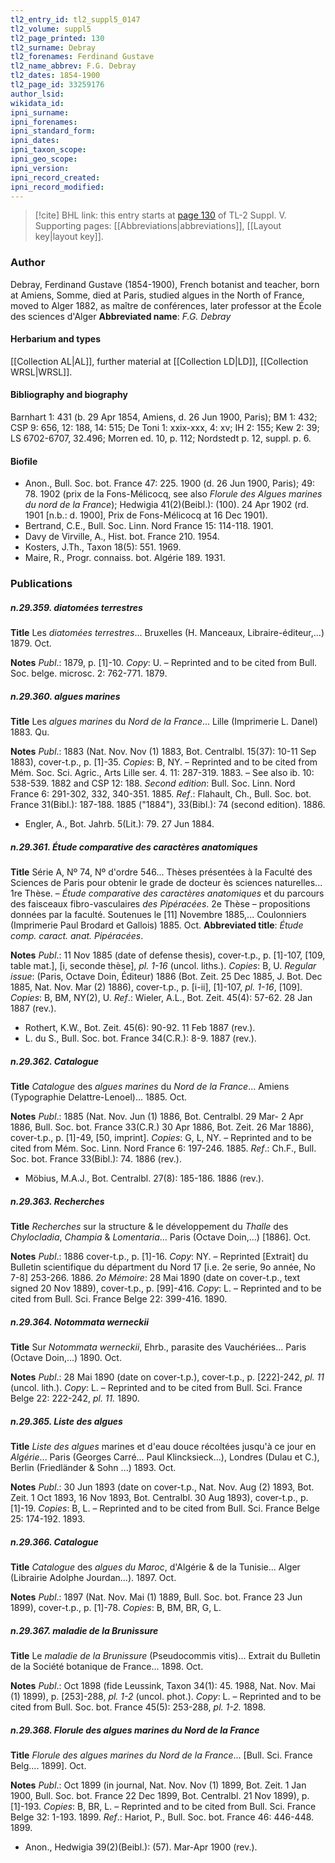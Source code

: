 ```yaml
---
tl2_entry_id: tl2_suppl5_0147
tl2_volume: suppl5
tl2_page_printed: 130
tl2_surname: Debray
tl2_forenames: Ferdinand Gustave
tl2_name_abbrev: F.G. Debray
tl2_dates: 1854-1900
tl2_page_id: 33259176
author_lsid: 
wikidata_id: 
ipni_surname: 
ipni_forenames: 
ipni_standard_form: 
ipni_dates: 
ipni_taxon_scope: 
ipni_geo_scope: 
ipni_version: 
ipni_record_created: 
ipni_record_modified:
---
```



> [!cite] BHL link: this entry starts at [page 130](https://www.biodiversitylibrary.org/page/33259176) of TL-2 Suppl. V.
> Supporting pages: [[Abbreviations|abbreviations]], [[Layout key|layout key]].

### Author

Debray, Ferdinand Gustave (1854-1900), French botanist and teacher, born at Amiens, Somme, died at Paris, studied algues in the North of France, moved to Alger 1882, as maître de conférences, later professor at the École des sciences d'Alger 
**Abbreviated name**: *F.G. Debray*

#### Herbarium and types

[[Collection AL|AL]], further material at [[Collection LD|LD]], [[Collection WRSL|WRSL]].

#### Bibliography and biography

Barnhart 1: 431 (b. 29 Apr 1854, Amiens, d. 26 Jun 1900, Paris); BM 1: 432; CSP 9: 656, 12: 188, 14: 515; De Toni 1: xxix-xxx, 4: xv; IH 2: 155; Kew 2: 39; LS 6702-6707, 32.496; Morren ed. 10, p. 112; Nordstedt p. 12, suppl. p. 6.

#### Biofile

- Anon., Bull. Soc. bot. France 47: 225. 1900 (d. 26 Jun 1900, Paris); 49: 78. 1902 (prix de la Fons-Mélicocq, see also *Florule des Algues marines du nord de la France*); Hedwigia 41(2)(Beibl.): (100). 24 Apr 1902 (rd. 1901 \[n.b.: d. 1900\], Prix de Fons-Mélicocq at 16 Dec 1901).
- Bertrand, C.E., Bull. Soc. Linn. Nord France 15: 114-118. 1901.
- Davy de Virville, A., Hist. bot. France 210. 1954.
- Kosters, J.Th., Taxon 18(5): 551. 1969.
- Maire, R., Progr. connaiss. bot. Algérie 189. 1931.

### Publications

##### n.29.359. diatomées terrestres

**Title**
Les *diatomées terrestres*... Bruxelles (H. Manceaux, Libraire-éditeur,...) 1879. Oct.

**Notes**
*Publ*.: 1879, p. \[1\]-10. *Copy*: U. – Reprinted and to be cited from Bull. Soc. belge. microsc. 2: 762-771. 1879.

##### n.29.360. algues marines

**Title**
Les *algues marines* du *Nord de la France*... Lille (Imprimerie L. Danel) 1883. Qu.

**Notes**
*Publ*.: 1883 (Nat. Nov. Nov (1) 1883, Bot. Centralbl. 15(37): 10-11 Sep 1883), cover-t.p., p. \[1\]-35. *Copies*: B, NY. – Reprinted and to be cited from Mém. Soc. Sci. Agric., Arts Lille ser. 4. 11: 287-319. 1883. – See also ib. 10: 538-539. 1882 and CSP 12: 188.
*Second edition*: Bull. Soc. Linn. Nord France 6: 291-302, 332, 340-351. 1885.
*Ref*.: Flahault, Ch., Bull. Soc. bot. France 31(Bibl.): 187-188. 1885 ("1884"), 33(Bibl.): 74 (second edition). 1886.
- Engler, A., Bot. Jahrb. 5(Lit.): 79. 27 Jun 1884.

##### n.29.361. Étude comparative des caractères anatomiques

**Title**
Série A, Nº 74, Nº d'ordre 546... Thèses présentées à la Faculté des Sciences de Paris pour obtenir le grade de docteur ès sciences naturelles... 1re Thèse. – *Étude comparative des caractères anatomiques* et du parcours des faisceaux fibro-vasculaires *des Pipéracées*. 2e Thèse – propositions données par la faculté. Soutenues le \[11\] Novembre 1885,... Coulonniers (Imprimerie Paul Brodard et Gallois) 1885. Oct.
**Abbreviated title**: *Étude comp. caract. anat. Pipéracées*.

**Notes**
*Publ*.: 11 Nov 1885 (date of defense thesis), cover-t.p., p. \[1\]-107, \[109, table mat.\], \[i, seconde thèse\], *pl. 1-16* (uncol. liths.). *Copies*: B, U.
*Regular issue*: (Paris, Octave Doin, Éditeur) 1886 (Bot. Zeit. 25 Dec 1885, J. Bot. Dec 1885, Nat. Nov. Mar (2) 1886), cover-t.p., p. \[i-ii\], \[1\]-107, *pl. 1-16*, \[109\]. *Copies*: B, BM, NY(2), U.
*Ref*.: Wieler, A.L., Bot. Zeit. 45(4): 57-62. 28 Jan 1887 (rev.).
- Rothert, K.W., Bot. Zeit. 45(6): 90-92. 11 Feb 1887 (rev.).
- L. du S., Bull. Soc. bot. France 34(C.R.): 8-9. 1887 (rev.).

##### n.29.362. Catalogue

**Title**
*Catalogue* des *algues marines* du *Nord de la France*... Amiens (Typographie Delattre-Lenoel)... 1885. Oct.

**Notes**
*Publ*.: 1885 (Nat. Nov. Jun (1) 1886, Bot. Centralbl. 29 Mar- 2 Apr 1886, Bull. Soc. bot. France 33(C.R.) 30 Apr 1886, Bot. Zeit. 26 Mar 1886), cover-t.p., p. \[1\]-49, \[50, imprint\].
*Copies*: G, L, NY. – Reprinted and to be cited from Mém. Soc. Linn. Nord France 6: 197-246. 1885.
*Ref*.: Ch.F., Bull. Soc. bot. France 33(Bibl.): 74. 1886 (rev.).
- Möbius, M.A.J., Bot. Centralbl. 27(8): 185-186. 1886 (rev.).

##### n.29.363. Recherches

**Title**
*Recherches* sur la structure & le développement du *Thalle* des *Chylocladia*, *Champia* & *Lomentaria*... Paris (Octave Doin,...) \[1886\]. Oct.

**Notes**
*Publ*.: 1886 cover-t.p., p. \[1\]-16. *Copy*: NY. – Reprinted \[Extrait\] du Bulletin scientifique du départment du Nord 17 \[i.e. 2e serie, 9o année, No 7-8\] 253-266. 1886.
*2o Mémoire*: 28 Mai 1890 (date on cover-t.p., text signed 20 Nov 1889), cover-t.p., p. \[99\]-416. *Copy*: L. – Reprinted and to be cited from Bull. Sci. France Belge 22: 399-416. 1890.

##### n.29.364. Notommata werneckii

**Title**
Sur *Notommata werneckii*, Ehrb., parasite des Vauchériées... Paris (Octave Doin,...) 1890. Oct.

**Notes**
*Publ*.: 28 Mai 1890 (date on cover-t.p.), cover-t.p., p. \[222\]-242, *pl. 11* (uncol. lith.). *Copy*: L. – Reprinted and to be cited from Bull. Sci. France Belge 22: 222-242, *pl. 11.* 1890.

##### n.29.365. Liste des algues

**Title**
*Liste des algues* marines et d'eau douce récoltées jusqu'à ce jour en *Algérie*... Paris (Georges Carré... Paul Klincksieck...), Londres (Dulau et C.), Berlin (Friedländer & Sohn ...) 1893. Oct.

**Notes**
*Publ*.: 30 Jun 1893 (date on cover-t.p., Nat. Nov. Aug (2) 1893, Bot. Zeit. 1 Oct 1893, 16 Nov 1893, Bot. Centralbl. 30 Aug 1893), cover-t.p., p. \[1\]-19. *Copies*: B, L. – Reprinted and to be cited from Bull. Sci. France Belge 25: 174-192. 1893.

##### n.29.366. Catalogue

**Title**
*Catalogue* des *algues du Maroc*, d'Algérie & de la Tunisie... Alger (Librairie Adolphe Jourdan...). 1897. Oct.

**Notes**
*Publ*.: 1897 (Nat. Nov. Mai (1) 1889, Bull. Soc. bot. France 23 Jun 1899), cover-t.p., p. \[1\]-78.
*Copies*: B, BM, BR, G, L.

##### n.29.367. maladie de la Brunissure

**Title**
Le *maladie de la Brunissure* (Pseudocommis vitis)... Extrait du Bulletin de la Société botanique de France... 1898. Oct.

**Notes**
*Publ*.: Oct 1898 (fide Leussink, Taxon 34(1): 45. 1988, Nat. Nov. Mai (1) 1899), p. \[253\]-288, *pl. 1-2* (uncol. phot.). *Copy*: L. – Reprinted and to be cited from Bull. Soc. bot. France 45(5): 253-288, *pl. 1-2.* 1898.

##### n.29.368. Florule des algues marines du Nord de la France

**Title**
*Florule des algues marines du Nord de la France*... \[Bull. Sci. France Belg.... 1899\]. Oct.

**Notes**
*Publ*.: Oct 1899 (in journal, Nat. Nov. Nov (1) 1899, Bot. Zeit. 1 Jan 1900, Bull. Soc. bot. France 22 Dec 1899, Bot. Centralbl. 21 Nov 1899), p. \[1\]-193. *Copies*: B, BR, L. – Reprinted and to be cited from Bull. Sci. France Belge 32: 1-193. 1899.
*Ref*.: Hariot, P., Bull. Soc. bot. France 46: 446-448. 1899.
- Anon., Hedwigia 39(2)(Beibl.): (57). Mar-Apr 1900 (rev.).


